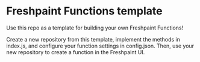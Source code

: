 # Freshpaint Functions template
Use this repo as a template for building your own Freshpaint Functions!

Create a new repository from this template, implement the methods in index.js, and configure your function settings in config.json. Then, use your new repository to create a function in the Freshpaint UI.
